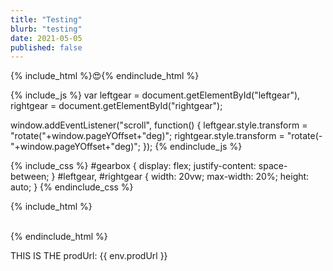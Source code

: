```yaml
---
title: "Testing"
blurb: "testing"
date: 2021-05-05
published: false
---
```

{% include_html %}<span role="img" aria-label="Snowman">😍</span>{% endinclude_html %}




{% include_js %}
var leftgear = document.getElementById("leftgear"),
rightgear = document.getElementById("rightgear");
    
window.addEventListener("scroll", function() {
    leftgear.style.transform = "rotate("+window.pageYOffset+"deg)";
    rightgear.style.transform = "rotate(-"+window.pageYOffset+"deg)";
});
{% endinclude_js %}

{% include_css %} 
#gearbox {
    display: flex;
    justify-content: space-between;
}
#leftgear, #rightgear {
    width: 20vw;
    max-width: 20%;
    height: auto;
} 
{% endinclude_css %}

{% include_html %}
<div id="gearbox">
    <img src="../images/gear.svg" alt id="leftgear">
    <img src="../images/gear.svg" alt id="rightgear">
</div>
{% endinclude_html %}



THIS IS THE prodUrl: {{ env.prodUrl }}

